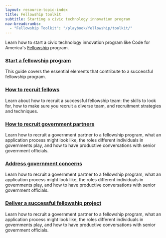 ```yaml
---
layout: resource-topic-index
title: Fellowship toolkit
subtitle: Starting a civic technology innovation program
nav-breadcrumbs:
  - "Fellowship Toolkit": "/playbook/fellowship/toolkit/"
---
```



Learn how to start a civic technology innovation program like Code for America's [Fellowship](/about/fellowship/) program.

### [Start a fellowship program](/playbooks/fellowship/toolkit/start-a-fellowship.html)
This guide covers the essential elements that contribute to a successful fellowship program.

### [How to recruit fellows](/playbooks/fellowship/toolkit/how-to-recruit-fellows.html)
Learn about how to recruit a successful fellowship team: the skills to look for, how to make sure you recruit a diverse team, and recruitment strategies and techniques.

### [How to recruit government partners](/playbooks/fellowship/toolkit/how-to-recruit-governments.html)
Learn how to recruit a government partner to a fellowship program, what an application process might look like, the roles different individuals in governments play, and how to have productive conversations with senior government officials.

### [Address government concerns](/playbooks/fellowship/toolkit/address-government-concerns.html)
Learn how to recruit a government partner to a fellowship program, what an application process might look like, the roles different individuals in governments play, and how to have productive conversations with senior government officials.


### [Deliver a successful fellowship project](/playbooks/fellowship/toolkit/deliver-successful-fellowship-project.html)
Learn how to recruit a government partner to a fellowship program, what an application process might look like, the roles different individuals in governments play, and how to have productive conversations with senior government officials.